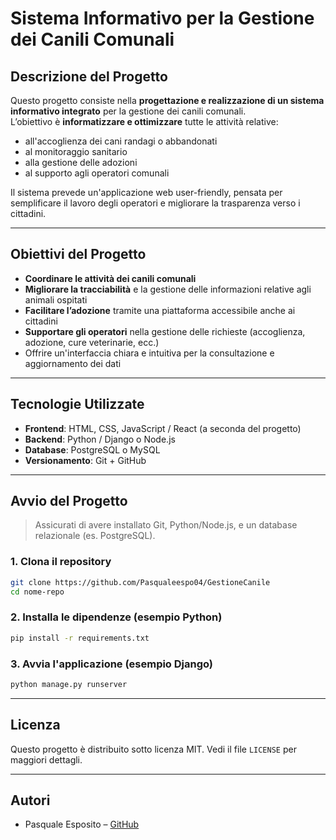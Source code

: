 # Sistema Informativo per la Gestione dei Canili Comunali

## Descrizione del Progetto

Questo progetto consiste nella **progettazione e realizzazione di un sistema informativo integrato** per la gestione dei canili comunali.  
L’obiettivo è **informatizzare e ottimizzare** tutte le attività relative:

- all'accoglienza dei cani randagi o abbandonati
- al monitoraggio sanitario
- alla gestione delle adozioni
- al supporto agli operatori comunali

Il sistema prevede un'applicazione web user-friendly, pensata per semplificare il lavoro degli operatori e migliorare la trasparenza verso i cittadini.

---

## Obiettivi del Progetto

- **Coordinare le attività dei canili comunali**
- **Migliorare la tracciabilità** e la gestione delle informazioni relative agli animali ospitati
- **Facilitare l’adozione** tramite una piattaforma accessibile anche ai cittadini
- **Supportare gli operatori** nella gestione delle richieste (accoglienza, adozione, cure veterinarie, ecc.)
- Offrire un'interfaccia chiara e intuitiva per la consultazione e aggiornamento dei dati

---

## Tecnologie Utilizzate

- **Frontend**: HTML, CSS, JavaScript / React (a seconda del progetto)
- **Backend**: Python / Django o Node.js
- **Database**: PostgreSQL o MySQL
- **Versionamento**: Git + GitHub

---

## Avvio del Progetto

> Assicurati di avere installato Git, Python/Node.js, e un database relazionale (es. PostgreSQL).

### 1. Clona il repository
```bash
git clone https://github.com/Pasqualeespo04/GestioneCanile
cd nome-repo
```

### 2. Installa le dipendenze (esempio Python)
```bash
pip install -r requirements.txt
```

### 3. Avvia l'applicazione (esempio Django)
```bash
python manage.py runserver
```

---

## Licenza

Questo progetto è distribuito sotto licenza MIT. Vedi il file `LICENSE` per maggiori dettagli.

---

## Autori

- Pasquale Esposito – [GitHub](https://github.com/tuo-username)
